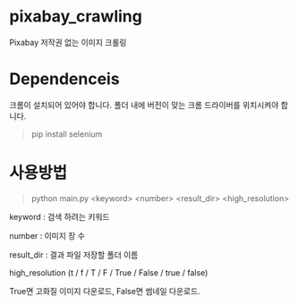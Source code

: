 # pixabay_crawling
Pixabay 저작권 없는 이미지 크롤링

# Dependenceis
크롬이 설치되어 있어야 합니다.
폴더 내에 버전이 맞는 크롬 드라이버를 위치시켜야 합니다.

> pip install selenium

# 사용방법
> python main.py \<keyword> \<number> <result_dir> <high_resolution>


keyword : 검색 하려는 키워드

number : 이미지 장 수

result_dir : 결과 파일 저장할 폴더 이름

high_resolution (t / f / T / F / True / False / true / false)

True면 고화질 이미지 다운로드, False면 썸네일 다운로드.
